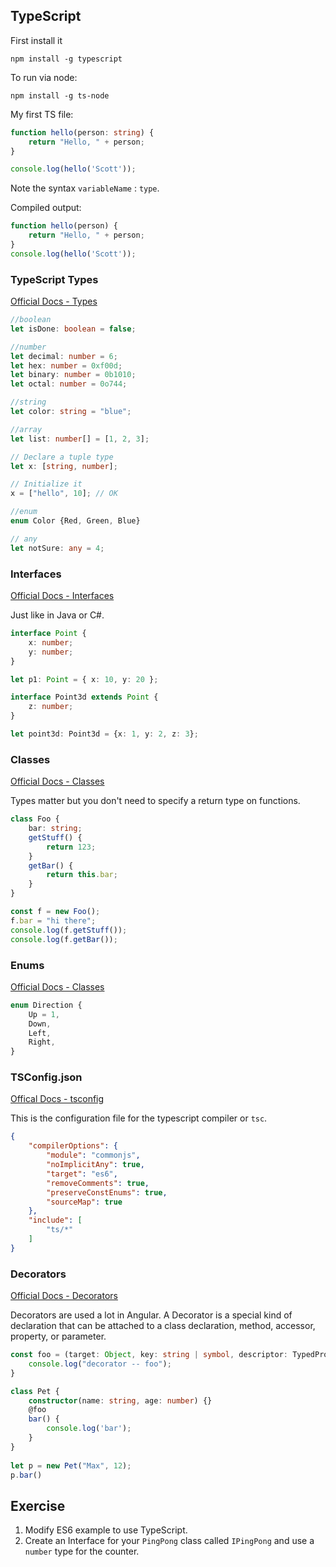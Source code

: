 ## TypeScript

First install it

`npm install -g typescript`

To run via node:

`npm install -g ts-node`

My first TS file:

```typescript
function hello(person: string) {
    return "Hello, " + person;
}

console.log(hello('Scott'));
```

Note the syntax `variableName` : `type`.

Compiled output:

```javascript
function hello(person) {
    return "Hello, " + person;
}
console.log(hello('Scott'));
```

### TypeScript Types

[Official Docs - Types](https://www.typescriptlang.org/docs/handbook/basic-types.html)

```typescript
//boolean
let isDone: boolean = false;

//number
let decimal: number = 6;
let hex: number = 0xf00d;
let binary: number = 0b1010;
let octal: number = 0o744;

//string
let color: string = "blue";

//array
let list: number[] = [1, 2, 3];

// Declare a tuple type
let x: [string, number];

// Initialize it
x = ["hello", 10]; // OK

//enum
enum Color {Red, Green, Blue}

// any
let notSure: any = 4;
```

### Interfaces

[Official Docs - Interfaces](https://www.typescriptlang.org/docs/handbook/interfaces.html)

Just like in Java or C#.

```typescript
interface Point {
    x: number;
    y: number;
}

let p1: Point = { x: 10, y: 20 };

interface Point3d extends Point {
    z: number;
}

let point3d: Point3d = {x: 1, y: 2, z: 3};

```

### Classes

[Official Docs - Classes](https://www.typescriptlang.org/docs/handbook/classes.html)

Types matter but you don't need to specify a return type on functions.

```typescript
class Foo {
    bar: string;
    getStuff() {
        return 123;
    }
    getBar() {
        return this.bar;
    }
}

const f = new Foo();
f.bar = "hi there";
console.log(f.getStuff());
console.log(f.getBar());
```

### Enums

[Official Docs - Classes](https://www.typescriptlang.org/docs/handbook/enums.html)

```typescript
enum Direction {
    Up = 1,
    Down,
    Left,
    Right,
}
```

### TSConfig.json

[Offical Docs - tsconfig](https://www.typescriptlang.org/docs/handbook/tsconfig-json.html)

This is the configuration file for the typescript compiler or `tsc`. 

```json
{
    "compilerOptions": {
        "module": "commonjs",
        "noImplicitAny": true,
        "target": "es6",
        "removeComments": true,
        "preserveConstEnums": true,
        "sourceMap": true
    },
    "include": [
        "ts/*"
    ]
}
```

### Decorators ###

[Official Docs - Decorators](https://www.typescriptlang.org/docs/handbook/decorators.html)

Decorators are used a lot in Angular. A Decorator is a special kind of declaration that 
can be attached to a class declaration, method, accessor, property, or parameter. 

```typescript
const foo = (target: Object, key: string | symbol, descriptor: TypedPropertyDescriptor<Function>) => {
    console.log("decorator -- foo");
}

class Pet {
    constructor(name: string, age: number) {}
    @foo
    bar() {
        console.log('bar');
    }
}
 
let p = new Pet("Max", 12);
p.bar()
```

## Exercise ##

1. Modify ES6 example to use TypeScript.
2. Create an Interface for your `PingPong` class called `IPingPong` and use a `number` type for the counter.